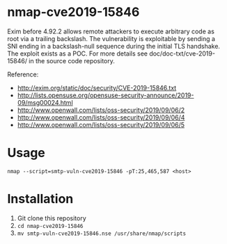 # nmap-cve2019-15846

Exim before 4.92.2 allows remote attackers to execute arbitrary code
as root via a trailing backslash. The vulnerability is exploitable
by sending a SNI ending in a backslash-null sequence during the initial
TLS handshake. The exploit exists as a POC.
For more details see doc/doc-txt/cve-2019-15846/ in the source code
repository.

Reference:

* http://exim.org/static/doc/security/CVE-2019-15846.txt
* http://lists.opensuse.org/opensuse-security-announce/2019-09/msg00024.html
* http://www.openwall.com/lists/oss-security/2019/09/06/2
* http://www.openwall.com/lists/oss-security/2019/09/06/4
* http://www.openwall.com/lists/oss-security/2019/09/06/5

# Usage 

`nmap --script=smtp-vuln-cve2019-15846 -pT:25,465,587 <host>`

# Installation

1. Git clone this repository
2. `cd nmap-cve2019-15846`
3. `mv smtp-vuln-cve2019-15846.nse /usr/share/nmap/scripts`
